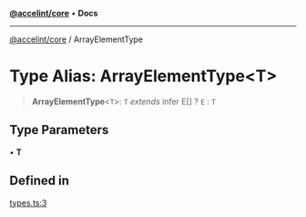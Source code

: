 [**@accelint/core**](../README.md) • **Docs**

***

[@accelint/core](../README.md) / ArrayElementType

# Type Alias: ArrayElementType\<T\>

> **ArrayElementType**\<`T`\>: `T` *extends* infer E[] ? `E` : `T`

## Type Parameters

• **T**

## Defined in

[types.ts:3](https://github.com/gohypergiant/standard-toolkit/blob/87ae5060c82d212b75a10cafb0030b08916e90f1/packages/core/src/types.ts#L3)
